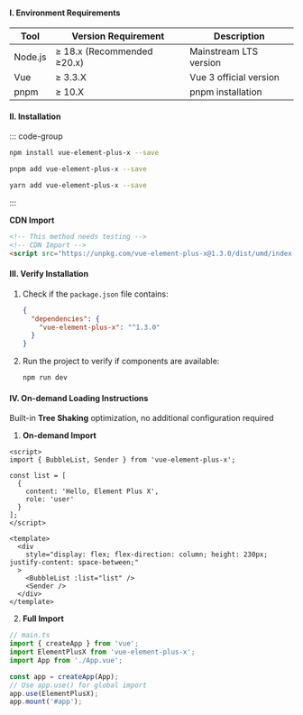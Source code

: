 #### **I. Environment Requirements**

| Tool    | Version Requirement        | Description            |
| ------- | -------------------------- | ---------------------- |
| Node.js | ≥ 18.x (Recommended ≥20.x) | Mainstream LTS version |
| Vue     | ≥ 3.3.X                    | Vue 3 official version |
| pnpm    | ≥ 10.X                     | pnpm installation      |

#### **II. Installation**

::: code-group

```sh [npm]
npm install vue-element-plus-x --save
```

```sh [pnpm]
pnpm add vue-element-plus-x --save
```

```sh [yarn]
yarn add vue-element-plus-x --save
```

:::

**CDN Import**

```html
<!-- This method needs testing -->
<!-- CDN Import -->
<script src="https://unpkg.com/vue-element-plus-x@1.3.0/dist/umd/index.js"></script>

```

#### **III. Verify Installation**

1. Check if the `package.json` file contains:

   ```json
   {
     "dependencies": {
       "vue-element-plus-x": "^1.3.0"
     }
   }
   ```

2. Run the project to verify if components are available:

   ```bash
   npm run dev
   ```

#### **IV. On-demand Loading Instructions**

Built-in **Tree Shaking** optimization, no additional configuration required

1. **On-demand Import**

```vue
<script>
import { BubbleList, Sender } from 'vue-element-plus-x';

const list = [
  {
    content: 'Hello, Element Plus X',
    role: 'user'
  }
];
</script>

<template>
  <div
    style="display: flex; flex-direction: column; height: 230px; justify-content: space-between;"
  >
    <BubbleList :list="list" />
    <Sender />
  </div>
</template>
```

2. **Full Import**

```ts
// main.ts
import { createApp } from 'vue';
import ElementPlusX from 'vue-element-plus-x';
import App from './App.vue';

const app = createApp(App);
// Use app.use() for global import
app.use(ElementPlusX);
app.mount('#app');
```
